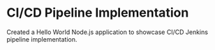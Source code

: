# CI/CD Pipeline Implementation

Created a Hello World Node.js application to showcase CI/CD Jenkins pipeline implementation.
